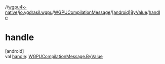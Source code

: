 //[wgpu4k-native](../../../../index.md)/[io.ygdrasil.wgpu](../../index.md)/[WGPUCompilationMessage](../index.md)/[[android]ByValue](index.md)/[handle](handle.md)

# handle

[android]\
val [handle](handle.md): [WGPUCompilationMessage.ByValue](../../../io.ygdrasil.wgpu.android/-w-g-p-u-compilation-message/-by-value/index.md)